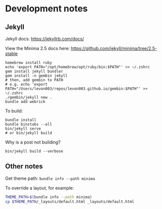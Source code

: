 Development notes
===

## Jekyll

Jekyll docs: https://jekyllrb.com/docs/

View the Minima 2.5 docs here: https://github.com/jekyll/minima/tree/2.5-stable

```
homebrew install ruby
echo 'export PATH="/opt/homebrew/opt/ruby/bin:$PATH"' >> ~/.zshrc
gem install jekyll bundler
gem install -n gembin jekyll
# then, add gembin to PATH
# e.g. echo 'export PATH="/Users/levon003/repos/levon003.github.io/gembin:$PATH"' >> ~/.zshrc
./gembin/jekyll new .
bundle add webrick
```

To build:
```
bundle install
bundle binstubs --all
bin/jekyll serve
# or bin/jekyll build
```

Why is a post not building?
```
bin/jekyll build --verbose
```

## Other notes

Get theme path: `bundle info --path minima`

To override a layout, for example:

```bash
THEME_PATH=$(bundle info --path minima)
cp $THEME_PATH/_layouts/default.html _layouts/default.html
```
